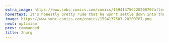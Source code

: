 ```yaml
---
extra_image: https://www.smbc-comics.com/comics/159413756220200707after.png
hovertext: It's honestly pretty rude that he won't settle down into the marinade.
image: https://www.smbc-comics.com/comics/1594137503-20200707.png
next: optimism
prev: commanded
title: Znurg
---
```

